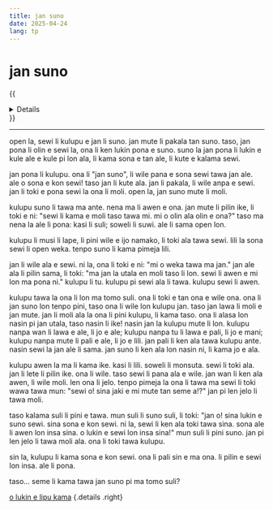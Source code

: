 ```yaml
---
title: jan suno
date: 2025-04-24
lang: tp
---
```


# **jan suno**

{{<details title="sona namako">}}
**tenpo pana:** 25/4/2025  
**ante nanpa pini:** 10/8/2025  
**kon lipu:** toki mun nanpa open lon lipu "ma suno".
{{</details>}}

---

open la, sewi li kulupu e jan li suno. jan mute li pakala tan suno. taso, jan pona li olin e sewi la, ona li ken lukin pona e suno. suno la jan pona li lukin e kule ale e kule pi lon ala, li kama sona e tan ale, li kute e kalama sewi.

jan pona li kulupu. ona li "jan suno", li wile pana e sona sewi tawa jan ale. ale o sona e kon sewi! taso jan li kute ala. jan li pakala, li wile anpa e sewi. jan li toki e pona sewi la ona li moli. open la, jan suno mute li moli.

kulupu suno li tawa ma ante. nena ma li awen e ona. jan mute li pilin ike, li toki e ni: "sewi li kama e moli taso tawa mi. mi o olin ala olin e ona?" taso ma nena la ale li pona: kasi li suli; soweli li suwi. ale li sama open lon.

kulupu li musi li lape, li pini wile e ijo namako, li toki ala tawa sewi. lili la sona sewi li open weka. tenpo suno li kama pimeja lili.

jan li wile ala e sewi. ni la, ona li toki e ni: "mi o weka tawa ma jan." jan ale ala li pilin sama, li toki: "ma jan la utala en moli taso li lon. sewi li awen e mi lon ma pona ni." kulupu li tu. kulupu pi sewi ala li tawa. kulupu sewi li awen.

kulupu tawa la ona li lon ma tomo suli. ona li toki e tan ona e wile ona. ona li jan suno lon tenpo pini, taso ona li wile lon kulupu jan. taso jan lawa li moli e jan mute. jan li moli ala la ona li pini kulupu, li kama taso. ona li alasa lon nasin pi jan utala, taso nasin li ike! nasin jan la kulupu mute li lon. kulupu nanpa wan li lawa e ale, li jo e ale; kulupu nanpa tu li lawa e pali, li jo e mani; kulupu nanpa mute li pali e ale, li jo e lili. jan pali li ken ala tawa kulupu ante. nasin sewi la jan ale li sama. jan suno li ken ala lon nasin ni, li kama jo e ala.

kulupu awen la ma li kama ike. kasi li lili. soweli li monsuta. sewi li toki ala. jan li lete li pilin ike. ona li wile. taso sewi li pana ala e wile. jan wan li ken ala awen, li wile moli. len ona li jelo. tenpo pimeja la ona li tawa ma sewi li toki wawa tawa mun: "sewi o! sina jaki e mi mute tan seme a!?" jan pi len jelo li tawa moli.

taso kalama suli li pini e tawa. mun suli li suno suli, li toki: "jan o! sina lukin e suno sewi. sina sona e kon sewi. ni la, sewi li ken ala toki tawa sina. sona ale li awen lon insa sina. o lukin e sewi lon insa sina!" mun suli li pini suno. jan pi len jelo li tawa moli ala. ona li toki tawa kulupu.

sin la, kulupu li kama sona e kon sewi. ona li pali sin e ma ona. li pilin e sewi lon insa. ale li pona.

taso... seme li kama tawa jan suno pi ma tomo suli?

[o lukin e lipu kama](../ma-tomo)
{.details .right}

